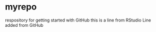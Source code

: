 # myrepo
respository for getting started with GitHub
this is a line from RStudio
Line added from GitHub
